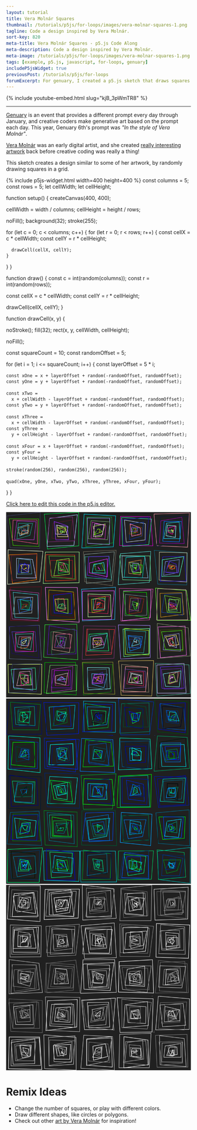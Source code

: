 ```yaml
---
layout: tutorial
title: Vera Molnár Squares
thumbnail: /tutorials/p5js/for-loops/images/vera-molnar-squares-1.png
tagline: Code a design inspired by Vera Molnár.
sort-key: 820
meta-title: Vera Molnár Squares - p5.js Code Along
meta-description: Code a design inspired by Vera Molnár.
meta-image: /tutorials/p5js/for-loops/images/vera-molnar-squares-1.png
tags: [example, p5.js, javascript, for-loops, genuary]
includeP5jsWidget: true
previousPost: /tutorials/p5js/for-loops
forumExcerpt: For genuary, I created a p5.js sketch that draws squares in the style of Vera Molnár.
---
```


{% include youtube-embed.html slug="kjB_3pWmTR8" %}

---

[Genuary](https://genuary.art/) is an event that provides a different prompt every day through January, and creative coders make generative art based on the prompt each day. This year, Genuary 6th's prompt was *"In the style of Vera Molnár"*.

[Vera Molnár](https://en.wikipedia.org/wiki/Vera_Moln%C3%A1r) was an early digital artist, and she created [really interesting artwork](https://duckduckgo.com/?t=ffab&q=Vera+Moln%C3%A1r+&iax=images&ia=images) back before creative coding was really a thing!

This sketch creates a design similar to some of her artwork, by randomly drawing squares in a grid.

{% include p5js-widget.html width=400 height=400 %}
const columns = 5;
const rows = 5;
let cellWidth;
let cellHeight;

function setup() {
  createCanvas(400, 400);

  cellWidth = width / columns;
  cellHeight = height / rows;

  noFill();
  background(32);
  stroke(255);

  for (let c = 0; c < columns; c++) {
    for (let r = 0; r < rows; r++) {
      const cellX = c * cellWidth;
      const cellY = r * cellHeight;

      drawCell(cellX, cellY);
    }
  }
}

function draw() {
  const c = int(random(columns));
  const r = int(random(rows));

  const cellX = c * cellWidth;
  const cellY = r * cellHeight;

  drawCell(cellX, cellY);
}

function drawCell(x, y) {

  noStroke();
  fill(32);
  rect(x, y, cellWidth, cellHeight);

  noFill();

  const squareCount = 10;
  const randomOffset = 5;

  for (let i = 1; i <= squareCount; i++) {
    const layerOffset = 5 * i;

    const xOne = x + layerOffset + random(-randomOffset, randomOffset);
    const yOne = y + layerOffset + random(-randomOffset, randomOffset);

    const xTwo =
      x + cellWidth - layerOffset + random(-randomOffset, randomOffset);
    const yTwo = y + layerOffset + random(-randomOffset, randomOffset);

    const xThree =
      x + cellWidth - layerOffset + random(-randomOffset, randomOffset);
    const yThree =
      y + cellHeight - layerOffset + random(-randomOffset, randomOffset);

    const xFour = x + layerOffset + random(-randomOffset, randomOffset);
    const yFour =
      y + cellHeight - layerOffset + random(-randomOffset, randomOffset);

    stroke(random(256), random(256), random(256));

    quad(xOne, yOne, xTwo, yTwo, xThree, yThree, xFour, yFour);
  }
}

</script>

[Click here to edit this code in the p5.js editor.](https://editor.p5js.org/KevinWorkman/sketches/rFB4KF6e0)

![Randomly colored squares](/tutorials/p5js/for-loops/images/vera-molnar-squares-2.png)
![Blue and green squares](/tutorials/p5js/for-loops/images/vera-molnar-squares-3.png)
![Grayscale squares](/tutorials/p5js/for-loops/images/vera-molnar-squares-4.png)

# Remix Ideas

- Change the number of squares, or play with different colors.
- Draw different shapes, like circles or polygons.
- Check out other [art by Vera Molnár]((https://duckduckgo.com/?t=ffab&q=Vera+Moln%C3%A1r+&iax=images&ia=images)) for inspiration!
